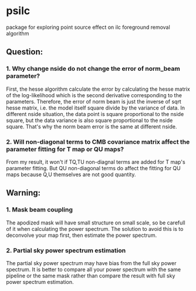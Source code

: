 # psilc
package for exploring point source effect on ilc foreground removal algorithm

## Question:
### 1. Why change nside do not change the error of norm\_beam parameter?
First, the hesse algorithm calculate the error by calculating the hesse matrix of the log-likelihood which is the second derivative corresponding to the parameters. Therefore, the error of norm beam is just the inverse of sqrt hesse matrix, i.e. the model itself square divide by the variance of data. In different nside situation, the data point is square proportional to the nside square, but the data variance is also square proportional to the nside square. That's why the norm beam error is the same at different nside.

### 2. Will non-diagonal terms to CMB covariance matrix affect the parameter fitting for T map or QU maps?
From my result, it won't if TQ,TU non-diagnal terms are added for T map's parameter fitting. But QU non-diagonal terms do affect the fitting for QU maps because Q,U themselves are not good quantity.

## Warning:
### 1. Mask beam coupling
The apodized mask will have small structure on small scale, so be carefull of it when calculating the power spectrum. The solution to avoid this is to deconvolve your map first, then estimate the power spectrum.

### 2. Partial sky power spectrum estimation
The partial sky power spectrum may have bias from the full sky power spectrum. It is better to compare all your power spectrum with the same pipeline or the same mask rather than compare the result with full sky power spectrum estimation.
